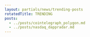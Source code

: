 ```yaml
---
layout: partials/news/trending-posts
rotatedTitle: TRENDING
posts:
  - ../posts/cointelegraph_polygon.md
  - ../posts/nasdaq_dappradar.md
---
```


